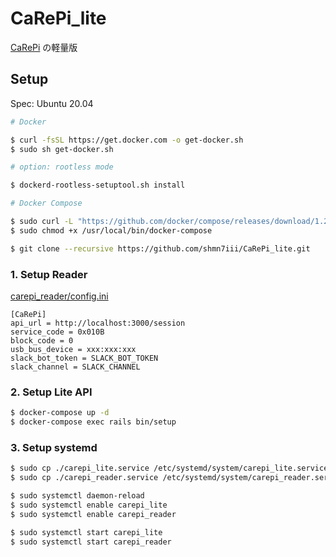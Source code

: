 # CaRePi_lite

[CaRePi](https://github.com/shmn7iii/CaRePi) の軽量版

## Setup

Spec: Ubuntu 20.04

```bash
# Docker

$ curl -fsSL https://get.docker.com -o get-docker.sh
$ sudo sh get-docker.sh

# option: rootless mode

$ dockerd-rootless-setuptool.sh install

# Docker Compose

$ sudo curl -L "https://github.com/docker/compose/releases/download/1.26.0/docker-compose-$(uname -s)-$(uname -m)" -o /usr/local/bin/docker-compose
$ sudo chmod +x /usr/local/bin/docker-compose
```

```bash
$ git clone --recursive https://github.com/shmn7iii/CaRePi_lite.git
```

### 1. Setup Reader

[carepi_reader/config.ini](/CaRePi_reader/config.ini)

```
[CaRePi]
api_url = http://localhost:3000/session
service_code = 0x010B
block_code = 0
usb_bus_device = xxx:xxx:xxx
slack_bot_token = SLACK_BOT_TOKEN
slack_channel = SLACK_CHANNEL
```

### 2. Setup Lite API

```bash
$ docker-compose up -d
$ docker-compose exec rails bin/setup
```

### 3. Setup systemd

```bash
$ sudo cp ./carepi_lite.service /etc/systemd/system/carepi_lite.service
$ sudo cp ./carepi_reader.service /etc/systemd/system/carepi_reader.service

$ sudo systemctl daemon-reload
$ sudo systemctl enable carepi_lite
$ sudo systemctl enable carepi_reader

$ sudo systemctl start carepi_lite
$ sudo systemctl start carepi_reader
```
